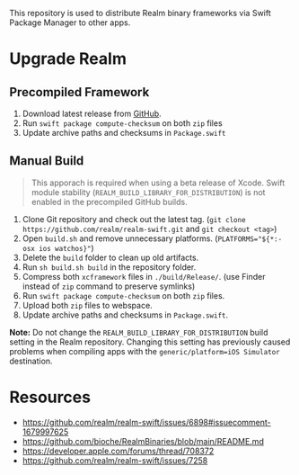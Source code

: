 This repository is used to distribute Realm binary frameworks via Swift Package Manager to other apps.

# Upgrade Realm

## Precompiled Framework

1. Download latest release from [GitHub](https://github.com/realm/realm-swift/releases).
2. Run `swift package compute-checksum` on both `zip` files
3. Update archive paths and checksums in `Package.swift`

## Manual Build

> This apporach is required when using a beta release of Xcode. Swift module stability (`REALM_BUILD_LIBRARY_FOR_DISTRIBUTION`) is not enabled in the precompiled GitHub builds.

1. Clone Git repository and check out the latest tag. (`git clone https://github.com/realm/realm-swift.git` and `git checkout <tag>`)
2. Open `build.sh` and remove unnecessary platforms. (`PLATFORMS="${*:-osx ios watchos}"`)
3. Delete the `build` folder to clean up old artifacts.
4. Run `sh build.sh build` in the repository folder.
5. Compress both `xcframework` files in `./build/Release/`. (use Finder instead of `zip` command to preserve symlinks)
6. Run `swift package compute-checksum` on both `zip` files.
7. Upload both `zip` files to webspace.
8. Update archive paths and checksums in `Package.swift`.

**Note:** Do not change the `REALM_BUILD_LIBRARY_FOR_DISTRIBUTION` build setting in the Realm repository. Changing this setting has previously caused problems when compiling apps with the `generic/platform=iOS Simulator` destination.

# Resources

- https://github.com/realm/realm-swift/issues/6898#issuecomment-1679997625
- https://github.com/bioche/RealmBinaries/blob/main/README.md
- https://developer.apple.com/forums/thread/708372
- https://github.com/realm/realm-swift/issues/7258

